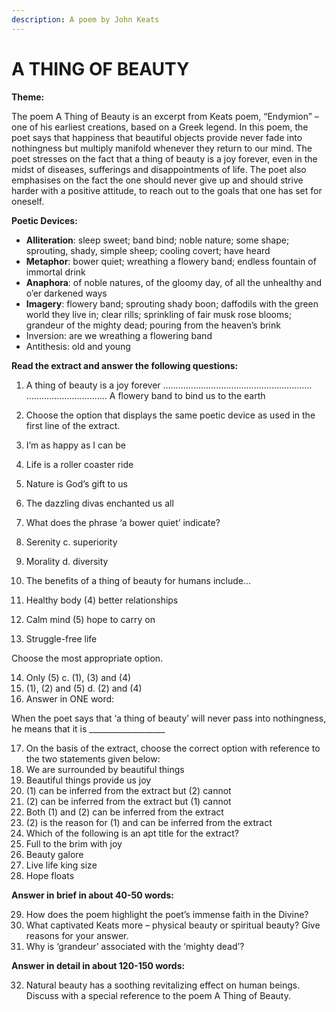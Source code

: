 ```yaml
---
description: A poem by John Keats
---
```

# A THING OF BEAUTY

**Theme:**

The poem A Thing of Beauty is an excerpt from Keats poem, “Endymion” – one of his earliest creations, based on a Greek legend. In this poem, the poet says that happiness that beautiful objects provide never fade into nothingness but multiply manifold whenever they return to our mind. The poet stresses on the fact that a thing of beauty is a joy forever, even in the midst of diseases, sufferings and disappointments of life. The poet also emphasises on the fact the one should never give up and should strive harder with a positive attitude, to reach out to the goals that one has set for oneself.

**Poetic Devices:**

* **Alliteration**: sleep sweet; band bind; noble nature; some shape; sprouting, shady, simple sheep; cooling covert; have heard
* **Metaphor**: bower quiet; wreathing a flowery band; endless fountain of immortal drink
* **Anaphora**: of noble natures, of the gloomy day, of all the unhealthy and o’er darkened ways
* **Imagery**: flowery band; sprouting shady boon; daffodils with the green world they live in; clear rills; sprinkling of fair musk rose blooms; grandeur of the mighty dead; pouring from the heaven’s brink
* Inversion: are we wreathing a flowering band
* Antithesis: old and young

**Read the extract and answer the following questions:**

1. A thing of beauty is a joy forever …………………………………………………..
………………………….. A flowery band to bind us to the earth

2. Choose the option that displays the same poetic device as used in the first line of the extract.
3. I’m as happy as I can be
4. Life is a roller coaster ride
5. Nature is God’s gift to us
6. The dazzling divas enchanted us all
7. What does the phrase ‘a bower quiet’ indicate?
8. Serenity c. superiority
9. Morality d. diversity
10. The benefits of a thing of beauty for humans include…
11. Healthy body (4) better relationships
12. Calm mind (5) hope to carry on
13. Struggle-free life

Choose the most appropriate option.

14. Only (5) c. (1), (3) and (4)
15. (1), (2) and (5) d. (2) and (4)
16. Answer in ONE word:

When the poet says that ‘a thing of beauty’ will never pass into nothingness, he means that it is \_\_\_\_\_\_\_\_\_\_\_\_\_\_\_\_\_\_\_

17. On the basis of the extract, choose the correct option with reference to the two statements given below:
18. We are surrounded by beautiful things
19. Beautiful things provide us joy
20. (1) can be inferred from the extract but (2) cannot
21. (2) can be inferred from the extract but (1) cannot
22. Both (1) and (2) can be inferred from the extract
23. (2) is the reason for (1) and can be inferred from the extract
24. Which of the following is an apt title for the extract?
25. Full to the brim with joy
26. Beauty galore
27. Live life king size
28. Hope floats

**Answer in brief in about 40-50 words:**

29. How does the poem highlight the poet’s immense faith in the Divine?
30. What captivated Keats more – physical beauty or spiritual beauty? Give reasons for your answer.
31. Why is ‘grandeur’ associated with the ‘mighty dead’?

**Answer in detail in about 120-150 words:**

32. Natural beauty has a soothing revitalizing effect on human beings. Discuss with a special reference to the poem A Thing of Beauty.
